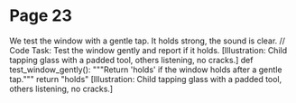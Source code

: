 ﻿# Page 23

We test the window with a gentle tap.
It holds strong, the sound is clear.
// Code Task: Test the window gently and report if it holds.
[Illustration: Child tapping glass with a padded tool, others listening, no cracks.]
def test_window_gently():
	"""Return 'holds' if the window holds after a gentle tap."""
	return "holds"
[Illustration: Child tapping glass with a padded tool, others listening, no cracks.]

